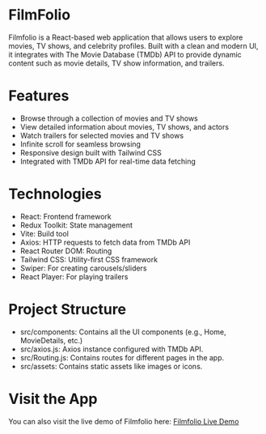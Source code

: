 # FilmFolio

Filmfolio is a React-based web application that allows users to explore movies, TV shows, and celebrity profiles. Built with a clean and modern UI, it integrates with The Movie Database (TMDb) API to provide dynamic content such as movie details, TV show information, and trailers.

# Features

- Browse through a collection of movies and TV shows
- View detailed information about movies, TV shows, and actors
- Watch trailers for selected movies and TV shows
- Infinite scroll for seamless browsing
- Responsive design built with Tailwind CSS
- Integrated with TMDb API for real-time data fetching

# Technologies

- React: Frontend framework
- Redux Toolkit: State management
- Vite: Build tool
- Axios: HTTP requests to fetch data from TMDb API
- React Router DOM: Routing
- Tailwind CSS: Utility-first CSS framework
- Swiper: For creating carousels/sliders
- React Player: For playing trailers

# Project Structure

- src/components: Contains all the UI components (e.g., Home, MovieDetails, etc.)
- src/axios.js: Axios instance configured with TMDb API.
- src/Routing.js: Contains routes for different pages in the app.
- src/assets: Contains static assets like images or icons.

# Visit the App

You can also visit the live demo of Filmfolio here:
[Filmfolio Live Demo]()
